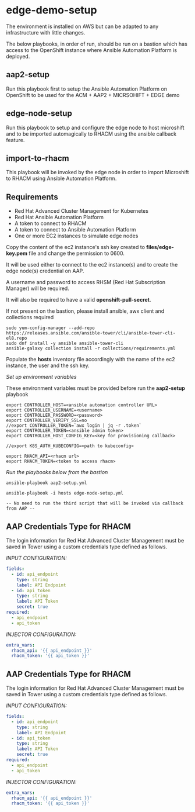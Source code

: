 # edge-demo-setup

The environment is installed on AWS but can be adapted to any infrastructure with little changes.

The below playbooks, in order of run, should be run on a bastion which has access to the OpenShift instance where Ansible Automation Platform is deployed.

## aap2-setup
Run this playbook first to setup the Ansible Automation Platform on OpenShift to be used for the ACM + AAP2 + MICRSOHIFT + EDGE demo

## edge-node-setup
Run this playbook to setup and configure the edge node to host microshift and to be imported automagically to RHACM using the ansible callback feature.

## import-to-rhacm
This playbook will be invoked by the edge node in order to import Microshift to RHACM using Ansible Automation Platform.


## Requirements

- Red Hat Advanced Cluster Management for Kubernetes
- Red Hat Ansible Automation Platform
- A token to connect to RHACM
- A token to connect to Ansible Automation Platform
- One or more EC2 instances to simulate edge nodes

Copy the content of the ec2 instance's ssh key created to **files/edge-key.pem** file and change the permission to 0600.

It will be used either to connect to the ec2 instance(s) and to create the edge node(s) credential on AAP.

A username and password to access RHSM (Red Hat Subscription Manager) will be required.

It will also be required to have a valid **openshift-pull-secret**.


If not present on the bastion, please install ansible, awx client and collections required
```
sudo yum-config-manager --add-repo https://releases.ansible.com/ansible-tower/cli/ansible-tower-cli-el8.repo
sudo dnf install -y ansible ansible-tower-cli
ansible-galaxy collection install -r collections/requirements.yml
```

Populate the **hosts** inventory file accordingly with the name of the ec2 instance, the user and the ssh key.


*Set up environment variables*

These environment variables must be provided before run the **aap2-setup** playbook

```
export CONTROLLER_HOST=<ansible automation controller URL>
export CONTROLLER_USERNAME=<username>
export CONTROLLER_PASSWORD=<password>
export CONTROLLER_VERIFY_SSL=no
//export CONTROLLER_TOKEN=`awx login | jq -r .token`
export CONTROLLER_TOKEN=<ansible admin token>
export CONTROLLER_HOST_CONFIG_KEY=<key for provisioning callback>

//export K8S_AUTH_KUBECONFIG=<path to kubeconfig>

export RHACM_API=<rhacm url>
export RHACM_TOKEN=<token to access rhacm>
```

*Run the playbooks below from the bastion*
```
ansible-playbook aap2-setup.yml

ansible-playbook -i hosts edge-node-setup.yml

-- No need to run the third script that will be invoked via callback from AAP --
```

## AAP Credentials Type for RHACM
The login information for Red Hat Advanced Cluster Management  must be saved in Tower using a custom credentials type defined as follows.

*INPUT CONFIGURATION:*

```yaml
fields:
  - id: api_endpoint
    type: string
    label: API Endpoint
  - id: api_token
    type: string
    label: API Token
    secret: true
required:
  - api_endpoint
  - api_token
```


*INJECTOR CONFIGURATION:*

```yaml
extra_vars:
  rhacm_api: '{{ api_endpoint }}'
  rhacm_token: '{{ api_token }}'
```

## AAP Credentials Type for RHACM
The login information for Red Hat Advanced Cluster Management  must be saved in Tower using a custom credentials type defined as follows.

*INPUT CONFIGURATION:*

```yaml
fields:
  - id: api_endpoint
    type: string
    label: API Endpoint
  - id: api_token
    type: string
    label: API Token
    secret: true
required:
  - api_endpoint
  - api_token
```


*INJECTOR CONFIGURATION:*

```yaml
extra_vars:
  rhacm_api: '{{ api_endpoint }}'
  rhacm_token: '{{ api_token }}'
```
